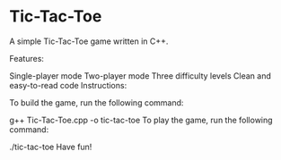 # Tic-Tac-Toe
A simple Tic-Tac-Toe game written in C++.

Features:

Single-player mode Two-player mode Three difficulty levels Clean and easy-to-read code Instructions:

To build the game, run the following command:

g++ Tic-Tac-Toe.cpp -o tic-tac-toe To play the game, run the following command:

./tic-tac-toe Have fun!
